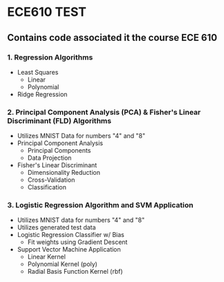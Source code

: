 # ECE610 TEST
 
## Contains code associated it the course ECE 610
### 1. Regression Algorithms
* Least Squares
  * Linear
  * Polynomial
* Ridge Regression
### 2. Principal Component Analysis (PCA) & Fisher's Linear Discriminant (FLD) Algorithms
* Utilizes MNIST Data for numbers "4" and "8"
* Principal Component Analysis
  * Principal Components
  * Data Projection
* Fisher's Linear Discriminant
  * Dimensionality Reduction
  * Cross-Validation
  * Classification
### 3. Logistic Regression Algorithm and SVM Application 
* Utilizes MNIST data for numbers "4" and "8"
* Utilizes generated test data
* Logistic Regression Classifier w/ Bias
  * Fit weights using Gradient Descent 
* Support Vector Machine Application
  * Linear Kernel
  * Polynomial Kernel (poly)
  * Radial Basis Function Kernel (rbf)
